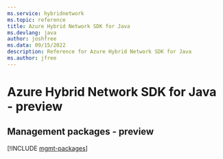 ```yaml
---
ms.service: hybridnetwork
ms.topic: reference
title: Azure Hybrid Network SDK for Java
ms.devlang: java
author: joshfree
ms.data: 09/15/2022
description: Reference for Azure Hybrid Network SDK for Java
ms.author: jfree
---
```

# Azure Hybrid Network SDK for Java - preview

## Management packages - preview
[!INCLUDE [mgmt-packages](hybrid-network-mgmt-index.md)]
